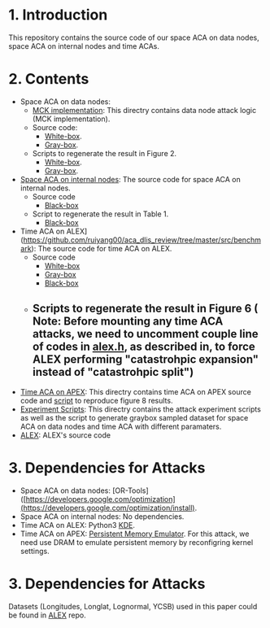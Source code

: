 # 1. Introduction

This repository contains the source code of our space ACA on data nodes, space ACA on internal nodes and time ACAs.

# 2. Contents

- Space ACA on data nodes:
  - [MCK implementation]((https://github.com/ruiyang00/aca_dlis_review/tree/master/attack)): This directry contains data node attack logic (MCK implementation).
  - Source code:
    - [White-box](https://github.com/ruiyang00/aca_dlis_review/blob/master/src/benchmark/space_aca_data_node_whitebox.cpp).
    - [Gray-box](https://github.com/ruiyang00/aca_dlis_review/blob/master/src/benchmark/space_aca_data_node_graybox.cpp).
  - Scripts to regenerate the result in Figure 2.
    - [White-box](https://github.com/ruiyang00/aca_dlis_review/blob/master/scripts/run_space_aca_data_node_whitebox.sh).
    - [Gray-box](https://github.com/ruiyang00/aca_dlis_review/blob/master/scripts/run_space_aca_data_node_graybox.sh).
- [Space ACA on internal nodes](https://github.com/ruiyang00/aca_dlis_review/tree/master/src/benchmark): The source code for space ACA on internal nodes.
  - Source code
    - [Black-box](https://github.com/ruiyang00/aca_dlis_review/tree/master/src/benchmark/space_aca_internal_node_blackbox.cpp)
  - Script to regenerate the result in Table 1.
    - [Black-box](https://github.com/ruiyang00/aca_dlis_review/tree/master/scripts/run_space_aca_internal_node_blackbox.sh) 
- Time ACA on ALEX](https://github.com/ruiyang00/aca_dlis_review/tree/master/src/benchmark): The source code for time ACA on ALEX.
  - Source code
    - [White-box](https://github.com/ruiyang00/aca_dlis_review/tree/master/src/benchmark/time_aca_whitebox.cpp)
    - [Gray-box](https://github.com/ruiyang00/aca_dlis_review/tree/master/src/benchmark/time_aca_graybox.cpp)
    - [Black-box](https://github.com/ruiyang00/aca_dlis_review/tree/master/src/benchmark/time_aca_blackbox.cpp)
  - Scripts to regenerate the result in Figure 6 ( Note: Before mounting any time ACA attacks, we need to uncomment couple line of codes in [alex.h](), as described in, to force ALEX performing "catastrohpic expansion" instead of "catastrohpic split")
    - 
- [Time ACA on APEX](https://github.com/ruiyang00/aca_dlis_review/tree/master/apex): This directry contains time ACA on APEX source code and [script](https://github.com/ruiyang00/aca_dlis_review/blob/master/apex/run_time_aca.sh) to reproduce figure 8 results. 
- [Experiment Scripts](https://github.com/ruiyang00/aca_dlis_review/tree/master/scripts): This directry contains the attack experiment scripts as well as the script to generate graybox sampled dataset for space ACA on data nodes and time ACA with different paramaters.
- [ALEX](https://github.com/ruiyang00/aca_dlis_review/tree/master/src/core): ALEX's source code

# 3. Dependencies for Attacks
- Space ACA on data nodes: [OR-Tools]([https://developers.google.com/optimization](https://developers.google.com/optimization/install).
- Space ACA on internal nodes: No dependencies.
- Time ACA on ALEX: Python3 [KDE](https://scikit-learn.org/stable/install.html).
- Time ACA on APEX: [Persistent Memory Emulator](https://pmem.io/blog/2016/02/how-to-emulate-persistent-memory/). For this attack, we need use DRAM to emulate persistent memory by reconfigring kernel settings.

# 3. Dependencies for Attacks
Datasets (Longitudes, Longlat, Lognormal, YCSB) used in this paper could be found in [ALEX](https://github.com/microsoft/ALEX) repo.


